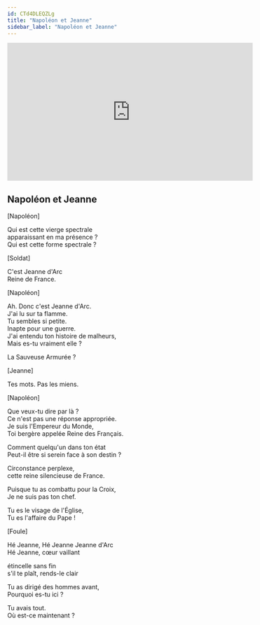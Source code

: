 ```yaml
---
id: CTd4DLEQZLg
title: "Napoléon et Jeanne"
sidebar_label: "Napoléon et Jeanne"
---
```


<div class="video-float-container">
  <iframe
    width="560"
    height="315"
    src="https://www.youtube.com/embed/CTd4DLEQZLg"
    title="YouTube video player"
    frameborder="0"
    allow="accelerometer; autoplay; clipboard-write; encrypted-media; gyroscope; picture-in-picture; web-share"
    referrerpolicy="strict-origin-when-cross-origin"
    allowfullscreen
  ></iframe>
</div>

## Napoléon et Jeanne

[Napoléon]

Qui est cette vierge spectrale  
apparaissant en ma présence ?  
Qui est cette forme spectrale ?

[Soldat]

C'est Jeanne d'Arc  
Reine de France.

[Napoléon]

Ah. Donc c'est Jeanne d'Arc.  
J'ai lu sur ta flamme.  
Tu sembles si petite.  
Inapte pour une guerre.  
J'ai entendu ton histoire de malheurs,  
Mais es-tu vraiment elle ?

La Sauveuse Armurée ?

[Jeanne]

Tes mots. Pas les miens.

[Napoléon]

Que veux-tu dire par là ?  
Ce n'est pas une réponse appropriée.  
Je suis l'Empereur du Monde,  
Toi bergère appelée Reine des Français.

Comment quelqu'un dans ton état  
Peut-il être si serein face à son destin ?

Circonstance perplexe,  
cette reine silencieuse de France.

Puisque tu as combattu pour la Croix,  
Je ne suis pas ton chef.

Tu es le visage de l'Église,  
Tu es l'affaire du Pape !

[Foule]

Hé Jeanne, Hé Jeanne Jeanne d'Arc  
Hé Jeanne, cœur vaillant

étincelle sans fin  
s'il te plaît, rends-le clair

Tu as dirigé des hommes avant,  
Pourquoi es-tu ici ?

Tu avais tout.  
Où est-ce maintenant ?
